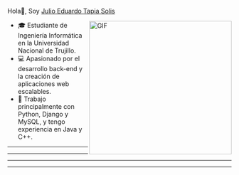 Hola👋, Soy  [Julio Eduardo Tapia Solis](https://github.com/EduardoTS04)

 <img align="right" height="300px" width= "320px" alt="GIF" src="https://media.giphy.com/media/CVtNe84hhYF9u/giphy.gif" />

- 🎓 Estudiante de Ingeniería Informática en la Universidad Nacional de Trujillo.
- 💻 Apasionado por el desarrollo back-end y la creación de aplicaciones web escalables.
- 🐍 Trabajo principalmente con Python, Django y MySQL, y tengo experiencia en Java y C++.

---
---
---
---

